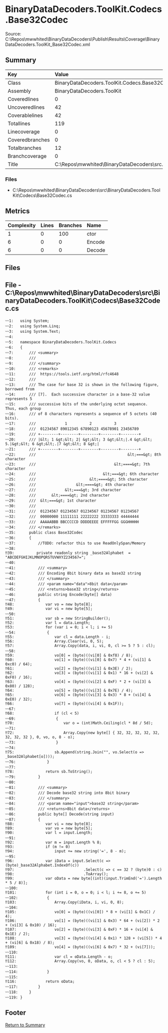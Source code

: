 ﻿
# BinaryDataDecoders.ToolKit.Codecs.Base32Codec
Source: C:\Repos\mwwhited\BinaryDataDecoders\Publish\Results\Coverage\BinaryDataDecoders.ToolKit_Base32Codec.xml

## Summary

| Key                  | Value                                                            |
| :------------------- | :--------------------------------------------------------------- |
| Class                | BinaryDataDecoders.ToolKit.Codecs.Base32Codec                | 
| Assembly             | BinaryDataDecoders.ToolKit                                   | 
| Coveredlines         | 0                                                            | 
| Uncoveredlines       | 42                                                           | 
| Coverablelines       | 42                                                           | 
| Totallines           | 119                                                          | 
| Linecoverage         | 0                                                            | 
| Coveredbranches      | 0                                                            | 
| Totalbranches        | 12                                                           | 
| Branchcoverage       | 0                                                            | 
| Title                | C:\Repos\mwwhited\BinaryDataDecoders\src\..\src\BinaryDataDe | 

### Files
 * C:\Repos\mwwhited\BinaryDataDecoders\src\BinaryDataDecoders.ToolKit\Codecs\Base32Codec.cs

## Metrics

| Complexity | Lines | Branches | Name                                          |
| :--------- | :---- | :------- | :-------------------------------------------- |
| 1          | 0     | 100      | ctor | 
| 6          | 0     | 0        | Encode | 
| 6          | 0     | 0        | Decode | 
## Files

## File - C:\Repos\mwwhited\BinaryDataDecoders\src\BinaryDataDecoders.ToolKit\Codecs\Base32Codec.cs

```CSharp
〰1:   using System;
〰2:   using System.Linq;
〰3:   using System.Text;
〰4:   
〰5:   namespace BinaryDataDecoders.ToolKit.Codecs
〰6:   {
〰7:       /// <summary>
〰8:       ///
〰9:       /// </summary>
〰10:      /// <remarks>
〰11:      ///  https://tools.ietf.org/html/rfc4648
〰12:      ///
〰13:      /// The case for base 32 is shown in the following figure, borrowed from
〰14:      /// [7].  Each successive character in a base-32 value represents 5
〰15:      /// successive bits of the underlying octet sequence.  Thus, each group
〰16:      /// of 8 characters represents a sequence of 5 octets (40 bits).
〰17:      ///             1          2          3
〰18:      ///  01234567 89012345 67890123 45678901 23456789
〰19:      /// +--------+--------+--------+--------+--------+
〰20:      /// |&lt; 1 &gt;&lt; 2| &gt;&lt; 3 &gt;&lt;|.4 &gt;&lt; 5.|&gt;&lt; 6 &gt;&lt;.|7 &gt;&lt; 8 &gt;|
〰21:      /// +--------+--------+--------+--------+--------+
〰22:      ///                                         &lt;===&gt; 8th character
〰23:      ///                                   &lt;====&gt; 7th character
〰24:      ///                              &lt;===&gt; 6th character
〰25:      ///                        &lt;====&gt; 5th character
〰26:      ///                  &lt;====&gt; 4th character
〰27:      ///             &lt;===&gt; 3rd character
〰28:      ///       &lt;====&gt; 2nd character
〰29:      ///  &lt;===&gt; 1st character
〰30:      ///
〰31:      ///  01234567 01234567 01234567 01234567 01234567
〰32:      ///  00000000 11111111 22222222 33333333 44444444
〰33:      ///  AAAAABBB BBCCCCCD DDDDEEEE EFFFFFGG GGGHHHHH
〰34:      /// </remarks>
〰35:      public class Base32Codec
〰36:      {
〰37:          //TODO: refactor this to use ReadOnlySpan/Memory
〰38:  
‼39:          private readonly string _base32Alphabet  = "ABCDEFGHIJKLMNOPQRSTUVWXYZ234567=";
〰40:  
〰41:          /// <summary>
〰42:          /// Encoding 8bit binary data as base32 string
〰43:          /// </summary>
〰44:          /// <param name="data">8bit data</param>
〰45:          /// <returns>base32 string</returns>
〰46:          public string Encode(byte[] data)
〰47:          {
‼48:              var vo = new byte[8];
‼49:              var vi = new byte[5];
〰50:  
‼51:              var sb = new StringBuilder();
‼52:              var l = data.Length;
‼53:              for (var i = 0; i < l; i += 5)
〰54:              {
‼55:                  var cl = data.Length - i;
‼56:                  Array.Clear(vi, 0, 5);
‼57:                  Array.Copy(data, i, vi, 0, cl >= 5 ? 5 : cl);
〰58:  
‼59:                  vo[0] = (byte)((vi[0] & 0xf8) / 8);
‼60:                  vo[1] = (byte)((vi[0] & 0x7) * 4 + (vi[1] & 0xc0) / 64);
‼61:                  vo[2] = (byte)((vi[1] & 0x3E) / 2);
‼62:                  vo[3] = (byte)((vi[1] & 0x1) * 16 + (vi[2] & 0xF0) / 16);
‼63:                  vo[4] = (byte)((vi[2] & 0xF) * 2 + (vi[3] & 0x80) / 128);
‼64:                  vo[5] = (byte)((vi[3] & 0x7E) / 4);
‼65:                  vo[6] = (byte)((vi[3] & 0x3) * 8 + (vi[4] & 0xE0) / 32);
‼66:                  vo[7] = (byte)((vi[4] & 0x1F));
〰67:  
‼68:                  if (cl < 5)
〰69:                  {
‼70:                      var o = (int)Math.Ceiling(cl * 8d / 5d);
〰71:  
‼72:                      Array.Copy(new byte[] { 32, 32, 32, 32, 32, 32, 32, 32 }, 0, vo, o, 8 - o);
〰73:                  }
〰74:  
‼75:                  sb.Append(string.Join("", vo.Select(o => _base32Alphabet[o])));
〰76:              }
〰77:  
‼78:              return sb.ToString();
〰79:          }
〰80:  
〰81:          /// <summary>
〰82:          /// Decode base32 string into 8bit binary
〰83:          /// </summary>
〰84:          /// <param name="input">base32 string</param>
〰85:          /// <returns>8bit data</returns>
〰86:          public byte[] Decode(string input)
〰87:          {
‼88:              var vi = new byte[8];
‼89:              var vo = new byte[5];
‼90:              var l = input.Length;
〰91:  
‼92:              var m = input.Length % 8;
‼93:              if (m != 0)
‼94:                  input += new string('=', 8 - m);
〰95:  
‼96:              var iData = input.Select(c => (byte)_base32Alphabet.IndexOf(c))
‼97:                               .Select(c => c == 32 ? (byte)0 : c)
‼98:                               .ToArray();
‼99:              var oData = new byte[(int)(input.TrimEnd('=').Length * 5 / 8)];
〰100: 
‼101:             for (int i = 0, o = 0; i < l; i += 8, o += 5)
〰102:             {
‼103:                 Array.Copy(iData, i, vi, 0, 8);
〰104: 
‼105:                 vo[0] = (byte)((vi[0]) * 8 + (vi[1] & 0x1C) / 4);
‼106:                 vo[1] = (byte)((vi[1] & 0x3) * 64 + (vi[2]) * 2 + (vi[3] & 0x10) / 16);
‼107:                 vo[2] = (byte)((vi[3] & 0xF) * 16 + (vi[4] & 0x1E) / 2);
‼108:                 vo[3] = (byte)((vi[4] & 0x1) * 128 + (vi[5]) * 4 + (vi[6] & 0x18) / 8);
‼109:                 vo[4] = (byte)((vi[6] & 0x7) * 32 + (vi[7]));
〰110: 
‼111:                 var cl = oData.Length - o;
‼112:                 Array.Copy(vo, 0, oData, o, cl < 5 ? cl : 5);
〰113: 
〰114:             }
〰115: 
‼116:             return oData;
〰117:         }
〰118:     }
〰119: }

```
## Footer 
[Return to Summary](Summary.md)

